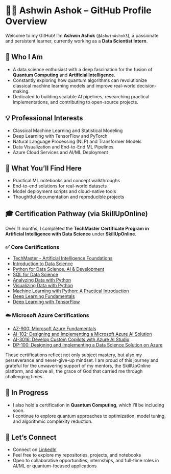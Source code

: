 # 👨‍💻 Ashwin Ashok – GitHub Profile Overview

Welcome to my GitHub! I’m **Ashwin Ashok** (`@AshwinAshok3`), a passionate and persistent learner, currently working as a **Data Scientist Intern**.

## 🔬 Who I Am
- A data science enthusiast with a deep fascination for the fusion of **Quantum Computing** and **Artificial Intelligence**.
- Constantly exploring how quantum algorithms can revolutionize classical machine learning models and improve real-world decision-making.
- Dedicated to building scalable AI pipelines, researching practical implementations, and contributing to open-source projects.

## 💡 Professional Interests
- Classical Machine Learning and Statistical Modeling
- Deep Learning with TensorFlow and PyTorch
- Natural Language Processing (NLP) and Transformer Models
- Data Visualization and End-to-End ML Pipelines
- Azure Cloud Services and AI/ML Deployment

## 📁 What You’ll Find Here
- Practical ML notebooks and concept walkthroughs
- End-to-end solutions for real-world datasets
- Model deployment scripts and cloud-native tools
- Thoughtful documentation and reproducible projects

## 🎓 Certification Pathway (via SkillUpOnline)
Over 11 months, I completed the **TechMaster Certificate Program in Artificial Intelligence with Data Science** under **SkillUpOnline**.

### ✅ Core Certifications
- [TechMaster - Artificial Intelligence Foundations](https://courses-in.skillup.online/certificates/b138a2efe3be456d86684ee8272b4e54)
- [Introduction to Data Science](https://courses.myclass.skillup.online/certificates/ecd5ab0a0ad24cc695482ebf34123747)
- [Python for Data Science, AI & Development](https://courses.myclass.skillup.online/certificates/80a60c58a84141028e34cc642446d470)
- [SQL for Data Science](https://courses.myclass.skillup.online/certificates/3ee69e84df434bc8ad7b40de441305e7)
- [Analyzing Data with Python](https://courses.myclass.skillup.online/certificates/e2c45324081e4f8a84aa45f379d9afd0)
- [Visualizing Data with Python](https://courses.myclass.skillup.online/certificates/a1ce85e181ad4ead848de7373eb1d565)
- [Machine Learning with Python: A Practical Introduction](https://courses.myclass.skillup.online/certificates/ce282b8436e047cebe044367092e2932)
- [Deep Learning Fundamentals](https://courses.myclass.skillup.online/certificates/b10a19a81410406e92748b4b7157782f)
- [Deep Learning with TensorFlow](https://courses.myclass.skillup.online/certificates/2cdcb1e1145e47aba8ff3886d256f6fa)

### ☁️ Microsoft Azure Certifications
- [AZ-900: Microsoft Azure Fundamentals](https://courses-in.skillup.online/certificates/c120e678d05d4ca39bd03b03a606643e)
- [AI-102: Designing and Implementing a Microsoft Azure AI Solution](https://courses-in.skillup.online/certificates/3ebbbef1272348fba8e73cb53d128b96)
- [AI-3016: Develop Custom Copilots with Azure AI Studio](https://courses-in.skillup.online/certificates/d4acb31df2944025a45c0985a54709b6)
- [DP-100: Designing and Implementing a Data Science Solution on Azure](https://courses-in.skillup.online/certificates/5f9449548e31437d8b36cbf4f3491fd0)

These certifications reflect not only subject mastery, but also my perseverance and never-give-up mindset. I am proud of this journey and grateful for the unwavering support of my mentors, the SkillUpOnline platform, and above all, the grace of God that carried me through challenging times.

## 📘 In Progress
- I also hold a certification in **Quantum Computing**, which I’ll be including soon.
- I continue to explore quantum approaches to optimization, model tuning, and algorithmic complexity reduction.

## 🤝 Let’s Connect
- Connect on [LinkedIn](https://www.linkedin.com/in/ashwin-ashok-2826a3173/)
- Feel free to explore my repositories, projects, and notebooks
- Open to collaborative opportunities, internships, and full-time roles in AI/ML or quantum-focused applications
